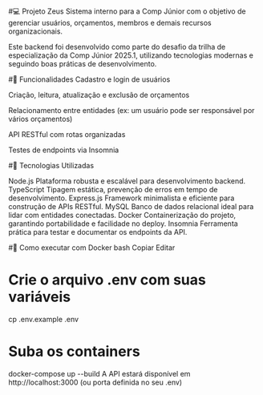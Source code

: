 #💻 Projeto Zeus
Sistema interno para a Comp Júnior com o objetivo de gerenciar usuários, orçamentos, membros e demais recursos organizacionais.

Este backend foi desenvolvido como parte do desafio da trilha de especialização da Comp Júnior 2025.1, utilizando tecnologias modernas e seguindo boas práticas de desenvolvimento.

#🚀 Funcionalidades
Cadastro e login de usuários

Criação, leitura, atualização e exclusão de orçamentos

Relacionamento entre entidades (ex: um usuário pode ser responsável por vários orçamentos)

API RESTful com rotas organizadas

Testes de endpoints via Insomnia

#🧱 Tecnologias Utilizadas

Node.js	Plataforma robusta e escalável para desenvolvimento backend.
TypeScript	Tipagem estática, prevenção de erros em tempo de desenvolvimento.
Express.js	Framework minimalista e eficiente para construção de APIs RESTful.
MySQL	Banco de dados relacional ideal para lidar com entidades conectadas.
Docker	Containerização do projeto, garantindo portabilidade e facilidade no deploy.
Insomnia	Ferramenta prática para testar e documentar os endpoints da API.

#🐳 Como executar com Docker
bash
Copiar
Editar


# Crie o arquivo .env com suas variáveis
cp .env.example .env

# Suba os containers
docker-compose up --build
A API estará disponível em http://localhost:3000 (ou porta definida no seu .env)
